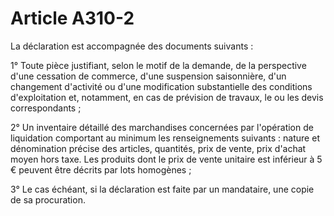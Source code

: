 # Article A310-2

<p> 					La déclaration est accompagnée des documents suivants :</p><p>1° Toute pièce justifiant, selon le motif de la demande, de la perspective d'une cessation de commerce, d'une suspension saisonnière, d'un changement d'activité ou d'une modification substantielle des conditions d'exploitation et, notamment, en cas de prévision de travaux, le ou les devis correspondants ;</p><p>2° Un inventaire détaillé des marchandises concernées par l'opération de liquidation comportant au minimum les renseignements suivants : nature et dénomination précise des articles, quantités, prix de vente, prix d'achat moyen hors taxe. Les produits dont le prix de vente unitaire est inférieur à 5 € peuvent être décrits par lots homogènes ;</p><p>3° Le cas échéant, si la déclaration est faite par un mandataire, une copie de sa procuration.<br/></p>